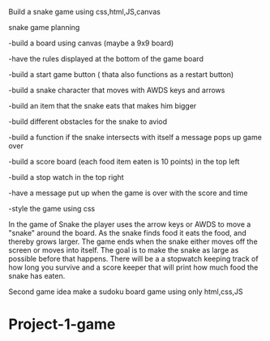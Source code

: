 Build a snake game using css,html,JS,canvas

snake game planning 

-build a board using canvas (maybe a 9x9 board)

-have the rules displayed at the bottom of the game board

-build a start game button ( thata also functions as a restart button)

-build a snake character that moves with AWDS keys and arrows 

-build an item that the snake eats that makes him bigger 

-build different obstacles for the snake to aviod 


-build a function if the snake intersects with itself a message pops up game over

-build a score board (each food item eaten is 10 points) in the top left

-build a stop watch in the top right 

-have a message put up when the game is over with the score and time 

-style the game using css 



In the game of Snake the player uses the arrow keys or AWDS to move a "snake" around the board. As the snake finds food it eats the food, and thereby grows larger. The game ends when the snake either moves off the screen or moves into itself. The goal is to make the snake as large as possible before that happens. There will be a a stopwatch keeping track of how long you survive and a score keeper that will print how much food the snake has eaten. 


Second game idea make a sudoku board game using only html,css,JS





# Project-1-game
